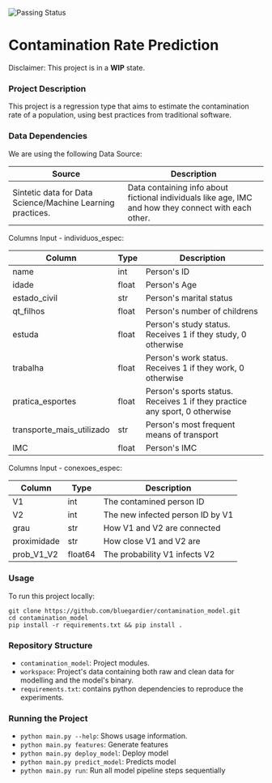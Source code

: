 ![Passing Status](https://github.com/bluegardier/contamination_model/actions/workflows/github-ci.yml/badge.svg)

# Contamination Rate Prediction
Disclaimer: This project is in a **WIP** state.

### Project Description
This project is a regression type that aims to estimate the contamination rate of a population, 
using best practices from traditional software.



### Data Dependencies
We are using the following Data Source:

| Source | Description |
|--------|-------------|
|Sintetic data for Data Science/Machine Learning practices.|Data containing info about fictional individuals like age, IMC and how they connect with each other. |XXXX|


Columns Input - individuos_espec:

| Column | Type | Description |
|--------|------|-------------|
|name|int|Person's ID|
|idade|float|Person's Age|
|estado_civil|str|Person's marital status|
|qt_filhos|float|Person's number of childrens|
|estuda|float|Person's study status. Receives 1 if they study, 0 otherwise|
|trabalha|float|Person's work status. Receives 1  if they work, 0 otherwise|
|pratica_esportes|float|Person's sports status. Receives 1  if they practice any sport, 0 otherwise|
|transporte_mais_utilizado|str|Person's most frequent means of transport|
|IMC|float|Person's IMC|

Columns Input - conexoes_espec:

| Column | Type | Description |
|--------|------|-------------|
|V1|int|The contamined person ID|
|V2|int|The new infected person ID by V1|
|grau|str|How V1 and V2 are connected|
|proximidade|str|How close V1 and V2 are|
|prob_V1_V2|float64|The probability V1 infects V2|


### Usage
To run this project locally:
```
git clone https://github.com/bluegardier/contamination_model.git
cd contamination_model
pip install -r requirements.txt && pip install .
``` 

### Repository Structure
- `contamination_model`: Project modules.
- `workspace`: Project's data containing both raw and clean data for modelling and the model's binary.
- `requirements.txt`: contains python dependencies to reproduce the experiments.

### Running the Project
- `python main.py --help`: Shows usage information.
- `python main.py features`: Generate features
- `python main.py deploy_model`: Deploy model
- `python main.py predict_model`: Predicts model
- `python main.py run`: Run all model pipeline steps sequentially
